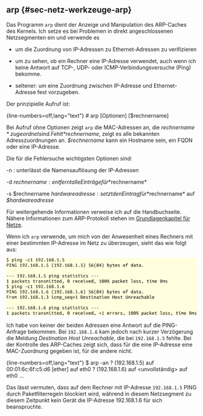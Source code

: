 
## arp {#sec-netz-werkzeuge-arp}

Das Programm `arp` dient der Anzeige und Manipulation des ARP-Caches des
Kernels.
Ich setze es bei Problemen in direkt angeschlossenen Netzsegmenten ein und
verwende es

*   um die Zuordnung von IP-Adressen zu Ethernet-Adressen zu verifizieren

*   um zu sehen, ob ein Rechner eine IP-Adresse verwendet, auch wenn
    ich keine Antwort auf TCP-, UDP- oder ICMP-Verbindungsversuche (Ping)
    bekomme.

*   seltener: um eine Zuordnung zwischen IP-Adresse und
    Ethernet-Adresse fest vorzugeben.

Der prinzipielle Aufruf ist:

{line-numbers=off,lang="text"}
    # arp [Optionen] [$rechnername]

Bei Aufruf ohne Optionen zeigt `arp` die MAC-Adressen an, die *$rechnername*
zugeordnet sind. Fehlt *$rechnername*, zeigt es alle bekannten
Adresszuordnungen an.
*$rechnername* kann ein Hostname sein, ein FQDN oder eine IP-Adresse.

Die für die Fehlersuche wichtigsten Optionen sind:

-n
: unterlässt die Namensauflösung der IP-Adressen

-d $rechnername
: entfernt alle Einträge für *$rechnername*

-s $rechnername $hardwareadresse
: setzt den Eintrag für *$rechnername* auf *$hardwareadresse*

Für weitergehende Informationen verweise ich auf die Handbuchseite.
Nähere Informationen zum ARP-Protokoll stehen im
[Grundlagenkapitel für Netze](#sec-grundlagen-arp).

Wenn ich `arp` verwende, um mich von der Anwesenheit eines Rechners mit einer
bestimmten IP-Adresse im Netz zu überzeugen, sieht das wie folgt aus:

![PING-Test im localen Netz](images/ch13-arp-ping.png)

Ich habe von keiner der beiden Adressen eine
Antwort auf die PING-Anfrage bekommen.
Bei `192.168.1.6` kam jedoch nach kurzer Verzögerung die Meldung
*Destination Host Unreachable*, die bei `192.168.1.5` fehlte.
Bei der Kontrolle des ARP-Caches zeigt sich, dass für die eine IP-Adresse
eine MAC-Zuordnung gegeben ist, für die andere nicht.

{line-numbers=off,lang="text"}
    $ arp -an
    ? (192.168.1.5) auf 00:01:6c:6f:c5:d6 [ether] auf eth0
    ? (192.168.1.6) auf <unvollständig> auf eth0
    ...

Das lässt vermuten, dass auf dem Rechner mit IP-Adresse `192.168.1.5` PING
durch Paketfilterregeln blockiert wird, während in diesem Netzsegment zu
diesem Zeitpunkt kein Gerät die IP-Adresse 192.168.1.6 für sich beanspruchte.

